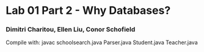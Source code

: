 # Lab 01 Part 2 - Why Databases?
### Dimitri Charitou, Ellen Liu, Conor Schofield

Compile with: javac schoolsearch.java Parser.java Student.java Teacher.java
